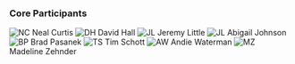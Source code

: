 ### Core Participants

![NC](/images/nc.jpg) Neal Curtis
![DH](/images/dh.jpg) David Hall
![JL](/images/jl.jpg) Jeremy Little
![JL](/images/aj.jpg) Abigail Johnson
![BP](/images/bp.jpg) Brad Pasanek
![TS](/images/ts.jpg) Tim Schott
![AW](/images/aw.jpg) Andie Waterman
![MZ](/images/mz.jpg) Madeline Zehnder

<!-- Who else to add? And should we have a  -->
